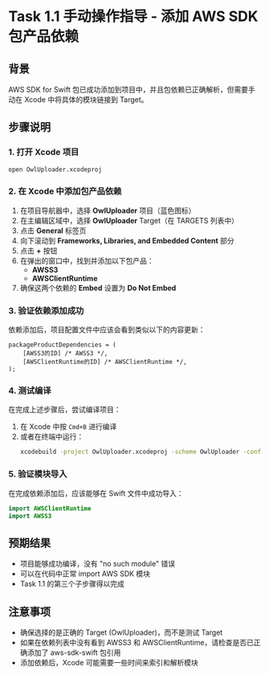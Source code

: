 # Task 1.1 手动操作指导 - 添加 AWS SDK 包产品依赖

## 背景
AWS SDK for Swift 包已成功添加到项目中，并且包依赖已正确解析，但需要手动在 Xcode 中将具体的模块链接到 Target。

## 步骤说明

### 1. 打开 Xcode 项目
```bash
open OwlUploader.xcodeproj
```

### 2. 在 Xcode 中添加包产品依赖
1. 在项目导航器中，选择 **OwlUploader** 项目（蓝色图标）
2. 在主编辑区域中，选择 **OwlUploader** Target（在 TARGETS 列表中）
3. 点击 **General** 标签页
4. 向下滚动到 **Frameworks, Libraries, and Embedded Content** 部分
5. 点击 **+** 按钮
6. 在弹出的窗口中，找到并添加以下包产品：
   - **AWSS3**
   - **AWSClientRuntime**
7. 确保这两个依赖的 **Embed** 设置为 **Do Not Embed**

### 3. 验证依赖添加成功
依赖添加后，项目配置文件中应该会看到类似以下的内容更新：

```
packageProductDependencies = (
    [AWSS3的ID] /* AWSS3 */,
    [AWSClientRuntime的ID] /* AWSClientRuntime */,
);
```

### 4. 测试编译
在完成上述步骤后，尝试编译项目：
1. 在 Xcode 中按 `Cmd+B` 进行编译
2. 或者在终端中运行：
   ```bash
   xcodebuild -project OwlUploader.xcodeproj -scheme OwlUploader -configuration Debug build
   ```

### 5. 验证模块导入
在完成依赖添加后，应该能够在 Swift 文件中成功导入：
```swift
import AWSClientRuntime
import AWSS3
```

## 预期结果
- 项目能够成功编译，没有 "no such module" 错误
- 可以在代码中正常 import AWS SDK 模块
- Task 1.1 的第三个子步骤得以完成

## 注意事项
- 确保选择的是正确的 Target (OwlUploader)，而不是测试 Target
- 如果在依赖列表中没有看到 AWSS3 和 AWSClientRuntime，请检查是否已正确添加了 aws-sdk-swift 包引用
- 添加依赖后，Xcode 可能需要一些时间来索引和解析模块 